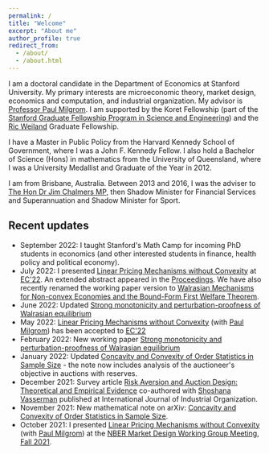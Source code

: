 ```yaml
---
permalink: /
title: "Welcome"
excerpt: "About me"
author_profile: true
redirect_from:
  - /about/
  - /about.html
---
```


I am a doctoral candidate in the Department of Economics at Stanford University. My primary interests are microeconomic theory, market design, economics and computation, and industrial organization. My advisor is [Professor Paul Milgrom](https://milgrom.people.stanford.edu/). I am supported by the Koret Fellowship (part of the [Stanford Graduate Fellowship Program in Science and Engineering](https://vpge.stanford.edu/fellowships-funding/sgf/details)) and the [Ric Weiland](https://en.wikipedia.org/wiki/Ric_Weiland) Graduate Fellowship.

I have a Master in Public Policy from the Harvard Kennedy School of Government, where I was a John F. Kennedy Fellow. I also hold a Bachelor of Science (Hons) in mathematics from the University of Queensland, where I was a University Medallist and Graduate of the Year in 2012.

I am from Brisbane, Australia. Between 2013 and 2016, I was the adviser to [The Hon Dr Jim Chalmers MP](https://jimchalmers.org/), then Shadow Minister for Financial Services and Superannuation and Shadow Minister for Sport.

## Recent updates
* September 2022: I taught Stanford's Math Camp for incoming PhD students in economics (and other interested students in finance, health policy and political economy).
* July 2022: I presented [Linear Pricing Mechanisms without Convexity](https://mitchwatt.github.io/files/PricingMechanismsNonConvex.pdf) at [EC'22](https://ec22.sigecom.org/). An extended abstract appeared in the [Proceedings](https://doi.org/10.1145/3490486.3538310). We have also recently renamed the working paper version to [Walrasian Mechanisms for Non-convex Economies and the Bound-Form First Welfare Theorem](https://mitchwatt.github.io/files/PricingMechanismsNonConvex.pdf).
* June 2022: Updated [Strong monotonicity and perturbation-proofness of Walrasian equilibrium](https://mitchwatt.github.io/files/perturbations.pdf)
* May 2022: [Linear Pricing Mechanisms without Convexity](https://mitchwatt.github.io/files/PricingMechanismsNonConvex.pdf) (with [Paul Milgrom](https://milgrom.people.stanford.edu/)) has been accepted to [EC'22](https://ec22.sigecom.org/)
* February 2022: New working paper [Strong monotonicity and perturbation-proofness of Walrasian equilibrium](https://mitchwatt.github.io/files/perturbations.pdf)
* January 2022: Updated [Concavity and Convexity of Order Statistics in Sample Size](https://arxiv.org/abs/2111.04702) - the note now includes analysis of the auctioneer's objective in auctions with reserves.
* December 2021: Survey article [Risk Aversion and Auction Design: Theoretical and Empirical Evidence](https://doi.org/10.1016/j.ijindorg.2021.102758) co-authored with [Shoshana Vasserman](https://shoshanavasserman.com/) published at International Journal of Industrial Organization.
* November 2021: New mathematical note on arXiv: [Concavity and Convexity of Order Statistics in Sample Size](https://arxiv.org/abs/2111.04702).
* October 2021: I presented [Linear Pricing Mechanisms without Convexity](https://mitchwatt.github.io/files/PricingMechanismsNonConvex.pdf) (with [Paul Milgrom](https://milgrom.people.stanford.edu/)) at the [NBER Market Design Working Group Meeting, Fall 2021](https://youtu.be/fIJ2Dzmspg4).

